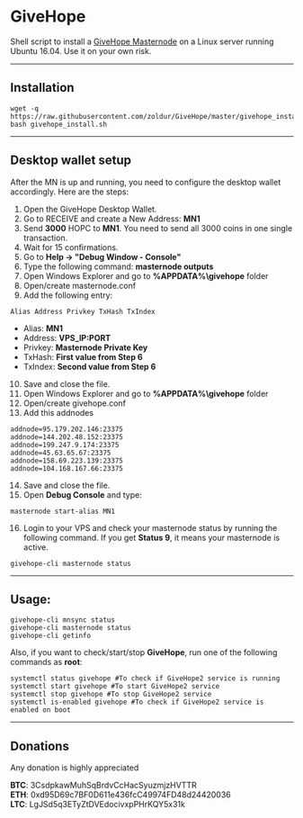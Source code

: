 # GiveHope
Shell script to install a [GiveHope Masternode](https://givehope.world/) on a Linux server running Ubuntu 16.04. Use it on your own risk.
***

## Installation
```
wget -q https://raw.githubusercontent.com/zoldur/GiveHope/master/givehope_install.sh
bash givehope_install.sh
```
***

## Desktop wallet setup  

After the MN is up and running, you need to configure the desktop wallet accordingly. Here are the steps:  
1. Open the GiveHope Desktop Wallet.  
2. Go to RECEIVE and create a New Address: **MN1**  
3. Send **3000** HOPC to **MN1**. You need to send all 3000 coins in one single transaction.
4. Wait for 15 confirmations.  
5. Go to **Help -> "Debug Window - Console"**  
6. Type the following command: **masternode outputs**  
7. Open Windows Explorer and go to **%APPDATA%\givehope** folder
8. Open/create masternode.conf
9. Add the following entry:
```
Alias Address Privkey TxHash TxIndex
```
* Alias: **MN1**
* Address: **VPS_IP:PORT**
* Privkey: **Masternode Private Key**
* TxHash: **First value from Step 6**
* TxIndex:  **Second value from Step 6**
10. Save and close the file.
11. Open Windows Explorer and go to **%APPDATA%\givehope** folder
12. Open/create givehope.conf
13. Add this addnodes 
```
addnode=95.179.202.146:23375
addnode=144.202.48.152:23375
addnode=199.247.9.174:23375
addnode=45.63.65.67:23375
addnode=158.69.223.139:23375
addnode=104.168.167.66:23375
```
14. Save and close the file.
15. Open **Debug Console** and type:
```
masternode start-alias MN1
```
16. Login to your VPS and check your masternode status by running the following command. If you get **Status 9**, it means your masternode is active.
```
givehope-cli masternode status
```
***

## Usage:
```
givehope-cli mnsync status
givehope-cli masternode status  
givehope-cli getinfo
```
Also, if you want to check/start/stop **GiveHope**, run one of the following commands as **root**:

```
systemctl status givehope #To check if GiveHope2 service is running
systemctl start givehope #To start GiveHope2 service
systemctl stop givehope #To stop GiveHope2 service
systemctl is-enabled givehope #To check if GiveHope2 service is enabled on boot
```  
***

## Donations

Any donation is highly appreciated

**BTC**: 3CsdpkawMuhSqBrdvCcHacSyuzmjzHVTTR  
**ETH**: 0xd95D69c7BF0D611e436fcC49974FD48d24420036  
**LTC**: LgJSd5q3ETyZtDVEdocivxpPHrKQY5x31k  
